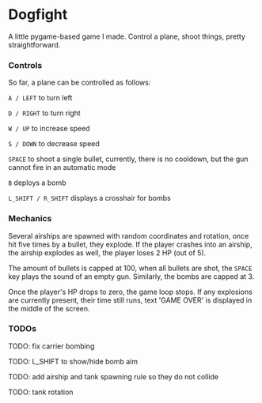 # Dogfight
A little pygame-based game I made. Control a plane, shoot things, pretty straightforward.

### Controls
So far, a plane can be controlled as follows:

`A / LEFT` to turn left

`D / RIGHT` to turn right

`W / UP` to increase speed

`S / DOWN` to decrease speed

`SPACE` to shoot a single bullet, currently, there is no cooldown, but the gun cannot fire in an automatic mode

`B` deploys a bomb

`L_SHIFT / R_SHIFT` displays a crosshair for bombs

### Mechanics
Several airships are spawned with random coordinates and rotation, once hit five times by a bullet, they explode. If the player crashes into an airship, the airship explodes as well, the player loses 2 HP (out of 5).

The amount of bullets is capped at 100, when all bullets are shot, the `SPACE` key plays the sound of an empty gun. Similarly, the bombs are capped at 3.

Once the player's HP drops to zero, the game loop stops. If any explosions are currently present, their time still runs, text 'GAME OVER' is displayed in the middle of the screen.

### TODOs
TODO: fix carrier bombing

TODO: L_SHIFT to show/hide bomb aim

TODO: add airship and tank spawning rule so they do not collide

TODO: tank rotation
